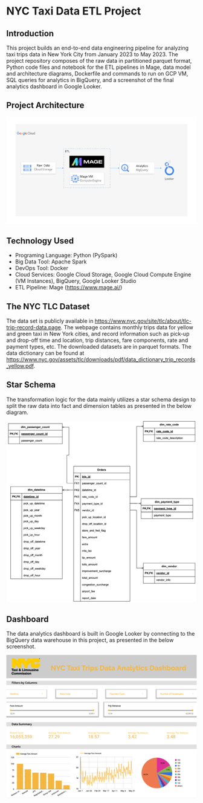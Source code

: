 # NYC Taxi Data ETL Project

## Introduction

This project builds an end-to-end data engineering pipeline for analyzing taxi trips data in New York City from January 2023 to May 2023. The project repository composes of the raw data in partitioned parquet format, Python code files and notebook for the ETL pipelines in Mage, data model and architecture diagrams, Dockerfile and commands to run on GCP VM, SQL queries for analytics in BigQuery, and a screenshot of the final analytics dashboard in Google Looker.


## Project Architecture 

<img src="assets/architecture.jpg">

## Technology Used

- Programing Language: Python (PySpark)
- Big Data Tool: Apache Spark
- DevOps Tool: Docker
- Cloud Services: Google Cloud Storage, Google Cloud Compute Engine (VM Instances), BigQuery, Google Looker Studio
- ETL Pipeline: Mage (https://www.mage.ai/)


## The NYC TLC Dataset

The data set is publicly available in https://www.nyc.gov/site/tlc/about/tlc-trip-record-data.page. The webpage contains monthly trips data for yellow and green taxi in New York cities, and record information such as pick-up and drop-off time and location, trip distances, fare components, rate and payment types, etc. The downloaded datasets are in parquet formats. The data dictionary can be found at https://www.nyc.gov/assets/tlc/downloads/pdf/data_dictionary_trip_records_yellow.pdf.


## Star Schema

The transformation logic for the data mainly utilizes a star schema design to split the raw data into fact and dimension tables as presented in the below diagram.

<img src="assets/star_schema.png">

## Dashboard

The data analytics dashboard is built in Google Looker by connecting to the BigQuery data warehouse in this project, as presented in the below screenshot.

<img src="assets/dashboard_screenshot.png">


